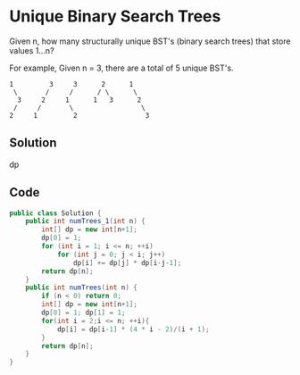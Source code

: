 # Unique Binary Search Trees

Given n, how many structurally unique BST's (binary search trees) that store values 1...n?

For example,
Given n = 3, there are a total of 5 unique BST's.

    1         3     3      2      1
     \       /     /      / \      \
      3     2     1      1   3      2
     /     /       \                 \
    2     1         2                 3
    
## Solution

dp

## Code

```java
public class Solution {
    public int numTrees_1(int n) {
        int[] dp = new int[n+1];
        dp[0] = 1;
        for (int i = 1; i <= n; ++i)
            for (int j = 0; j < i; j++)
                dp[i] += dp[j] * dp[i-j-1];
        return dp[n];
    }
    public int numTrees(int n) {
        if (n < 0) return 0;
        int[] dp = new int[n+1];
        dp[0] = 1; dp[1] = 1;
        for(int i = 2;i <= n; ++i){
            dp[i] = dp[i-1] * (4 * i - 2)/(i + 1);
        }
        return dp[n];
    }
}
```

